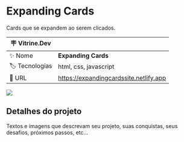 # Expanding Cards

Cards que se expandem ao serem clicados.

| :placard: Vitrine.Dev |     |
| -------------  | --- |
| :sparkles: Nome        | **Expanding Cards**
| :label: Tecnologias | html, css, javascript
| :rocket: URL         | https://expandingcardssite.netlify.app

<!-- Inserir imagem com a #vitrinedev ao final do link -->
![](https://user-images.githubusercontent.com/72042885/204361333-04c0f181-e2cc-406d-a048-738ac8b1946d.JPG#vitrinedev)

## Detalhes do projeto

Textos e imagens que descrevam seu projeto, suas conquistas, seus desafios, próximos passos, etc...
